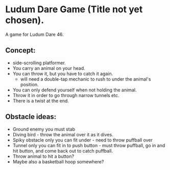 # Ludum Dare Game (Title not yet chosen).

A game for Ludum Dare 46.

## Concept:
- side-scrolling platformer.
- You carry an animal on your head.
- You can throw it, but you have to catch it again.
  - will need a double-tap mechanic to rush to under the animal's position.
- You can only defend yourself when not holding the animal.
- Throw it in order to go through narrow tunnels etc.
- There is a twist at the end.

## Obstacle ideas:
- Ground enemy you must stab
- Diving bird - throw the animal over it as it dives.
- Spiky obstacle only you can fit under - need to throw puffball over
- Tunnel only you can fit in to push button - must throw puffball, go in and
    hit button, and come back out to catch puffball.
- Throw animal to hit a button?
- Maybe also a basketball hoop somewhere?
